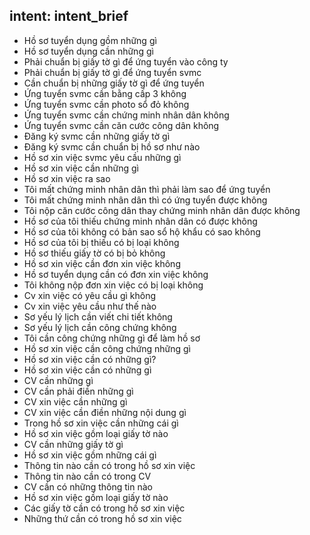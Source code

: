 ## intent: intent_brief
- Hồ sơ tuyển dụng gồm những gì
- Hồ sơ tuyển dụng cần những gì
- Phải chuẩn bị giấy tờ gì để ứng tuyển vào công ty
- Phải chuẩn bị giấy tờ gì để ứng tuyển svmc
- Cần chuẩn bị những giấy tờ gì để ứng tuyển
- Ứng tuyển svmc cần bằng cấp 3 không
- Ứng tuyển svmc cần photo sổ đỏ không
- Ứng tuyển svmc cần chứng minh nhân dân không
- Ứng tuyển svmc cần căn cước công dân không
- Đăng ký svmc cần những giấy tờ gì
- Đăng ký svmc cần chuẩn bị hồ sơ như nào
- Hồ sơ xin việc svmc yêu cầu những gì
- Hồ sơ xin việc cần những gì
- Hồ sơ xin việc ra sao
- Tôi mất chứng minh nhân dân thì phải làm sao để ứng tuyển
- Tôi mất chứng minh nhân dân thì có ứng tuyển được không
- Tôi nộp căn cước công dân thay chứng minh nhân dân được không
- Hồ sơ của tôi thiếu chứng minh nhân dân có được không
- Hồ sơ của tôi không có bản sao sổ hộ khẩu có sao không
- Hồ sơ của tôi bị thiếu có bị loại không
- Hồ sơ thiếu giấy tờ có bị bỏ không
- Hồ sơ xin việc cần đơn xin việc không
- Hồ sơ tuyển dụng cần có đơn xin việc không
- Tôi không nộp đơn xin việc có bị loại không
- Cv xin việc có yêu cầu gì không
- Cv xin việc yêu cầu như thế nào
- Sơ yếu lý lịch cần viết chi tiết không
- Sơ yếu lý lịch cần công chứng không
- Tôi cần công chứng những gì để làm hồ sơ
- Hồ sơ xin việc cần công chứng những gì
- Hồ sơ xin việc cần có những gì?
- Hồ sơ xin việc cần có những gì
- CV cần những gì
- CV cần phải điền những gì
- CV xin việc cần những gì
- CV xin việc cần điền những nội dung gì
- Trong hồ sơ xin việc cần những cái gì
- Hồ sơ xin việc gồm loại giấy tờ nào
- CV cần những giấy tờ gì
- Hồ sơ xin việc gồm những cái gì
- Thông tin nào cần có trong hồ sơ xin việc
- Thông tin nào cần có trong CV
- CV cần có những thông tin nào
- Hồ sơ xin việc gồm loại giấy tờ nào
- Các giấy tờ cần có trong hồ sơ xin việc
- Những thứ cần có trong hồ sơ xin việc